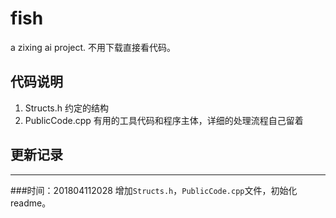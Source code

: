 # fish
a zixing ai project.
不用下载直接看代码。

## 代码说明
1. Structs.h
约定的结构
2. PublicCode.cpp
有用的工具代码和程序主体，详细的处理流程自己留着

## 更新记录
***
###时间：201804112028
增加`Structs.h`，`PublicCode.cpp`文件，初始化readme。
